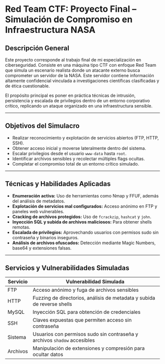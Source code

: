 # Red Team CTF: Proyecto Final – Simulación de Compromiso en Infraestructura NASA

## Descripción General

Este proyecto corresponde al trabajo final de mi especialización en ciberseguridad. Consiste en una máquina tipo CTF con enfoque Red Team que simula un escenario realista donde un atacante externo busca comprometer un servidor de la NASA. Este servidor contiene información altamente confidencial vinculada a investigaciones científicas clasificadas y de ética cuestionable.

El propósito principal es poner en práctica técnicas de intrusión, persistencia y escalada de privilegios dentro de un entorno corporativo crítico, replicando un ataque organizado en una infraestructura sensible.

---

## Objetivos del Simulacro

- Realizar reconocimiento y explotación de servicios abiertos (FTP, HTTP, SSH).
- Obtener acceso inicial y moverse lateralmente dentro del sistema.
- Escalar privilegios desde el usuario `www-data` hasta `root`.
- Identificar archivos sensibles y recolectar múltiples flags ocultas.
- Completar el compromiso total de un entorno crítico simulado.

---

## Técnicas y Habilidades Aplicadas

- **Enumeración activa:** Uso de herramientas como Nmap y FFUF, además del análisis de metadatos.
- **Explotación de servicios mal configurados:** Acceso anónimo en FTP y paneles web vulnerables.
- **Cracking de archivos protegidos:** Uso de `fcrackzip`, `hashcat` y `john`.
- **Inyección SQL y subida de archivos maliciosos:** Para obtener shells remotas.
- **Escalada de privilegios:** Aprovechando usuarios con permisos sudo sin contraseña y binarios inseguros.
- **Análisis de archivos ofuscados:** Detección mediante Magic Numbers, base64 y extensiones falsas.

---

## Servicios y Vulnerabilidades Simuladas

| Servicio | Vulnerabilidad Simulada                          |
| -------- | ----------------------------------------------- |
| FTP      | Acceso anónimo y fuga de archivos sensibles     |
| HTTP     | Fuzzing de directorios, análisis de metadata y subida de reverse shells |
| MySQL    | Inyección SQL para obtención de credenciales    |
| SSH      | Claves expuestas que permiten acceso sin contraseña |
| Sistema  | Usuarios con permisos sudo sin contraseña y archivos `shadow` accesibles |
| Archivos | Manipulación de extensiones y compresión para ocultar datos |

